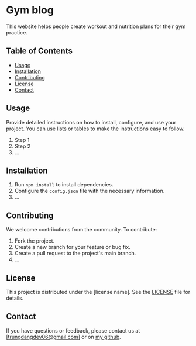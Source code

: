 # Gym blog

This website helps people create workout and nutrition plans for their gym practice.

## Table of Contents

- [Usage](#usage)
- [Installation](#installation)
- [Contributing](#contributing)
- [License](#license)
- [Contact](#contact)

## Usage

Provide detailed instructions on how to install, configure, and use your project. You can use lists or tables to make the instructions easy to follow.

1. Step 1
2. Step 2
3. ...

## Installation

1. Run `npm install` to install dependencies.
2. Configure the `config.json` file with the necessary information.
3. ...

## Contributing

We welcome contributions from the community. To contribute:

1. Fork the project.
2. Create a new branch for your feature or bug fix.
3. Create a pull request to the project's main branch.
4. ...
## License

This project is distributed under the [license name]. See the [LICENSE](LICENSE) file for details.
## Contact

If you have questions or feedback, please contact us at [trungdangdev06@gmail.com] or on [my github](#https://github.com/trungdang611).
